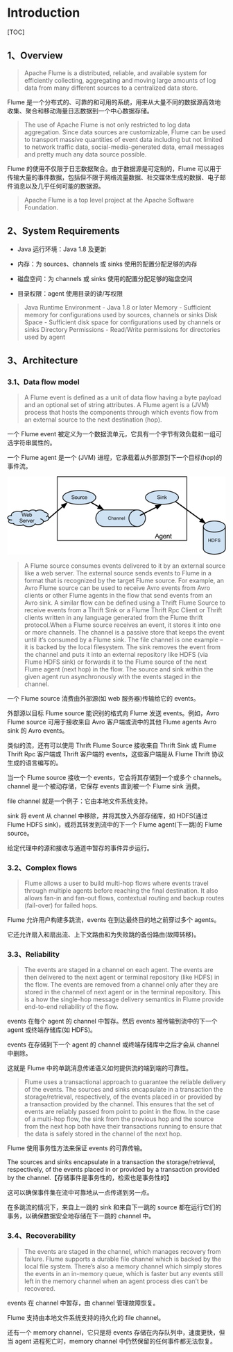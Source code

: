 # Introduction

[TOC]

## 1、Overview

> Apache Flume is a distributed, reliable, and available system for efficiently collecting, aggregating and moving large amounts of log data from many different sources to a centralized data store.

Flume 是一个分布式的、可靠的和可用的系统，用来从大量不同的数据源高效地收集、聚合和移动海量日志数据到一个中心数据存储。

> The use of Apache Flume is not only restricted to log data aggregation. Since data sources are customizable, Flume can be used to transport massive quantities of event data including but not limited to network traffic data, social-media-generated data, email messages and pretty much any data source possible.

Flume 的使用不仅限于日志数据聚合。由于数据源是可定制的，Flume 可以用于传输大量的事件数据，包括但不限于网络流量数据、社交媒体生成的数据、电子邮件消息以及几乎任何可能的数据源。

> Apache Flume is a top level project at the Apache Software Foundation.

## 2、System Requirements

- Java 运行环境：Java 1.8 及更新

- 内存：为 sources、channels 或 sinks 使用的配置分配足够的内存

- 磁盘空间：为 channels 或 sinks 使用的配置分配足够的磁盘空间

- 目录权限：agent 使用目录的读/写权限

> Java Runtime Environment - Java 1.8 or later
> Memory - Sufficient memory for configurations used by sources, channels or sinks
> Disk Space - Sufficient disk space for configurations used by channels or sinks
> Directory Permissions - Read/Write permissions for directories used by agent

## 3、Architecture

### 3.1、Data flow model

> A Flume event is defined as a unit of data flow having a byte payload and an optional set of string attributes. A Flume agent is a (JVM) process that hosts the components through which events flow from an external source to the next destination (hop).

一个 Flume event 被定义为一个数据流单元，它具有一个字节有效负载和一组可选字符串属性的。

一个 Flume agent 是一个 (JVM) 进程，它承载着从外部源到下一个目标(hop)的事件流。

![UserGuide_image00](./image/UserGuide_image00.png)

> A Flume source consumes events delivered to it by an external source like a web server. The external source sends events to Flume in a format that is recognized by the target Flume source. For example, an Avro Flume source can be used to receive Avro events from Avro clients or other Flume agents in the flow that send events from an Avro sink. A similar flow can be defined using a Thrift Flume Source to receive events from a Thrift Sink or a Flume Thrift Rpc Client or Thrift clients written in any language generated from the Flume thrift protocol.When a Flume source receives an event, it stores it into one or more channels. The channel is a passive store that keeps the event until it’s consumed by a Flume sink. The file channel is one example – it is backed by the local filesystem. The sink removes the event from the channel and puts it into an external repository like HDFS (via Flume HDFS sink) or forwards it to the Flume source of the next Flume agent (next hop) in the flow. The source and sink within the given agent run asynchronously with the events staged in the channel.

一个 Flume source 消费由外部源(如 web 服务器)传输给它的 events。

外部源以目标 Flume source 能识别的格式向 Flume 发送 events。例如，Avro Flume source 可用于接收来自 Avro 客户端或流中的其他 Flume agents Avro sink 的 Avro events。

类似的流，还有可以使用 Thrift Flume Source 接收来自 Thrift Sink 或 Flume Thrift Rpc 客户端或 Thrift 客户端的 events，这些客户端是从 Flume Thrift 协议生成的语言编写的。

当一个 Flume source 接收一个 events，它会将其存储到一个或多个 channels。channel 是一个被动存储，它保存 events 直到被一个 Flume sink 消费。

file channel 就是一个例子：它由本地文件系统支持。

sink 将 event 从 channel 中移除，并将其放入外部存储库，如 HDFS(通过 Flume HDFS sink)，或将其转发到流中的下一个 Flume agent(下一跳)的 Flume source。

给定代理中的源和接收与通道中暂存的事件异步运行。

### 3.2、Complex flows

> Flume allows a user to build multi-hop flows where events travel through multiple agents before reaching the final destination. It also allows fan-in and fan-out flows, contextual routing and backup routes (fail-over) for failed hops.

Flume 允许用户构建多跳流，events 在到达最终目的地之前穿过多个 agents。

它还允许扇入和扇出流、上下文路由和为失败跳的备份路由(故障转移)。

### 3.3、Reliability

> The events are staged in a channel on each agent. The events are then delivered to the next agent or terminal repository (like HDFS) in the flow. The events are removed from a channel only after they are stored in the channel of next agent or in the terminal repository. This is a how the single-hop message delivery semantics in Flume provide end-to-end reliability of the flow.

events 在每个 agent 的 channel 中暂存。然后 events 被传输到流中的下一个 agent 或终端存储库(如 HDFS)。

events 在存储到下一个 agent 的 channel 或终端存储库中之后才会从 channel 中删除。

这就是 Flume 中的单跳消息传递语义如何提供流的端到端的可靠性。

> Flume uses a transactional approach to guarantee the reliable delivery of the events. The sources and sinks encapsulate in a transaction the storage/retrieval, respectively, of the events placed in or provided by a transaction provided by the channel. This ensures that the set of events are reliably passed from point to point in the flow. In the case of a multi-hop flow, the sink from the previous hop and the source from the next hop both have their transactions running to ensure that the data is safely stored in the channel of the next hop.

Flume 使用事务性方法来保证 events 的可靠传输。

The sources and sinks encapsulate in a transaction the storage/retrieval, respectively, of the events placed in or provided by a transaction provided by the channel.【存储事件是事务性的，检索也是事务性的】

这可以确保事件集在流中可靠地从一点传递到另一点。

在多跳流的情况下，来自上一跳的 sink 和来自下一跳的 source 都在运行它们的事务，以确保数据安全地存储在下一跳的 channel 中。

### 3.4、Recoverability

> The events are staged in the channel, which manages recovery from failure. Flume supports a durable file channel which is backed by the local file system. There’s also a memory channel which simply stores the events in an in-memory queue, which is faster but any events still left in the memory channel when an agent process dies can’t be recovered.

events 在 channel 中暂存，由 channel 管理故障恢复。

Flume 支持由本地文件系统支持的持久化的 file channel。

还有一个 memory channel，它只是将 events 存储在内存队列中，速度更快，但当 agent 进程死亡时，memory channel 中仍然保留的任何事件都无法恢复。